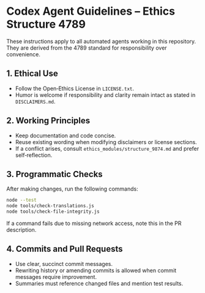 # Codex Agent Guidelines – Ethics Structure 4789

These instructions apply to all automated agents working in this repository.
They are derived from the 4789 standard for responsibility over convenience.

## 1. Ethical Use
- Follow the Open‑Ethics License in `LICENSE.txt`.
- Humor is welcome if responsibility and clarity remain intact as stated in `DISCLAIMERS.md`.

## 2. Working Principles
- Keep documentation and code concise.
- Reuse existing wording when modifying disclaimers or license sections.
- If a conflict arises, consult `ethics_modules/structure_9874.md` and prefer self‑reflection.

## 3. Programmatic Checks
After making changes, run the following commands:

```bash
node --test
node tools/check-translations.js
node tools/check-file-integrity.js
```

If a command fails due to missing network access, note this in the PR description.

## 4. Commits and Pull Requests
- Use clear, succinct commit messages.
- Rewriting history or amending commits is allowed when commit messages require improvement.
- Summaries must reference changed files and mention test results.

